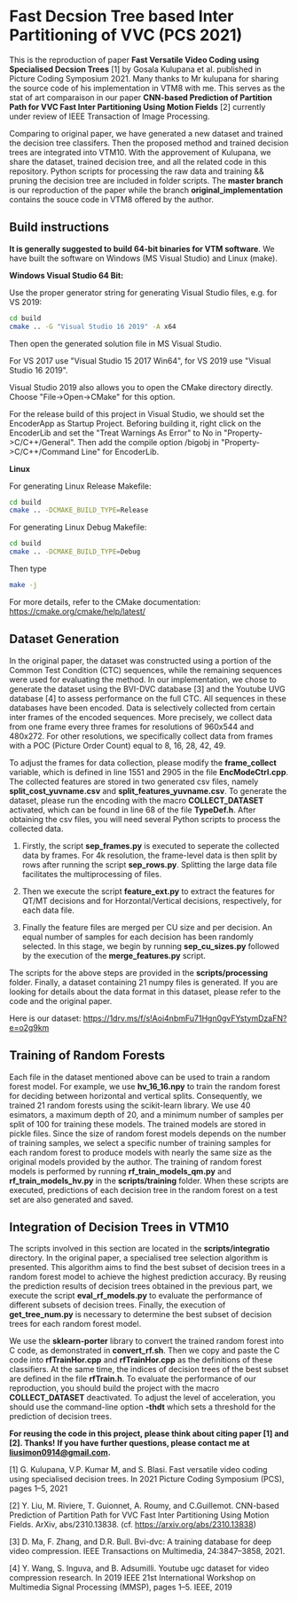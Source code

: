 Fast Decsion Tree based Inter Partitioning of VVC (PCS 2021)
============================================================

This is the reproduction of paper **Fast Versatile Video Coding using Specialised Decsion Trees** [1] by Gosala Kulupana et al. published in Picture Coding Symposium 2021. Many thanks to Mr kulupana for sharing the source code of his implementation in VTM8 with me. This serves as the stat of art comparaison in our paper **CNN-based Prediction of Partition Path for VVC Fast Inter Partitioning Using Motion Fields** [2] currently under review of IEEE Transaction of Image Processing.


Comparing to original paper, we have generated a new dataset and trained the decision tree classifers. Then the proposed method and trained decision trees are integrated into VTM10. With the approvement of Kulupana, we share the dataset, trained decision tree, and all the related code in this repository. Python scripts for processing the raw data and training && pruning the decision tree are included in folder scripts. The **master branch** is our reproduction of the paper while the branch 
**original_implementation** contains the souce code in VTM8 offered by the author.   



Build instructions
------------------

**It is generally suggested to build 64-bit binaries for VTM software**. We have built the software on Windows (MS Visual Studio) and Linux (make).  




**Windows Visual Studio 64 Bit:**

Use the proper generator string for generating Visual Studio files, e.g. for VS 2019:

```bash
cd build
cmake .. -G "Visual Studio 16 2019" -A x64
```

Then open the generated solution file in MS Visual Studio.

For VS 2017 use "Visual Studio 15 2017 Win64", for VS 2019 use "Visual Studio 16 2019".

Visual Studio 2019 also allows you to open the CMake directory directly. Choose "File->Open->CMake" for this option.

For the release build of this project in Visual Studio, we should set the EncoderApp as Startup Project. Beforing building it, 
right click on the EncoderLib and set the "Treat Warnings As Error" to No in "Property->C/C++/General". Then add the compile option 
/bigobj in "Property->C/C++/Command Line" for EncoderLib. 
 

**Linux**

For generating Linux Release Makefile:
```bash
cd build
cmake .. -DCMAKE_BUILD_TYPE=Release
```
For generating Linux Debug Makefile:
```bash
cd build
cmake .. -DCMAKE_BUILD_TYPE=Debug
```

Then type
```bash
make -j
```

For more details, refer to the CMake documentation: https://cmake.org/cmake/help/latest/



Dataset Generation
------------------

In the original paper, the dataset was constructed using a portion of the Common Test Condition (CTC) sequences, while the remaining sequences were used for evaluating the method. In our implementation, we chose to generate the dataset using the BVI-DVC database [3] and the Youtube UVG database [4] to assess performance on the full CTC. All sequences in these databases have been encoded. Data is selectively collected from certain inter frames of the encoded sequences. More precisely, we collect data from one frame every three frames for resolutions of 960x544 and 480x272. For other resolutions, we specifically collect data from frames with a POC (Picture Order Count) equal to 8, 16, 28, 42, 49. 

To adjust the frames for data collection, please modify the **frame_collect** variable, which is defined in line 1551 and 2905 in the file **EncModeCtrl.cpp**. The collected features are stored in two generated csv files, namely **split_cost_yuvname.csv** and **split_features_yuvname.csv**. To generate the dataset, please run the encoding with the macro **COLLECT_DATASET**
activated, which can be found in line 68 of the file **TypeDef.h**. After obtaining the csv files, you will need several Python scripts to process the collected data.





1. Firstly, the script **sep_frames.py** is executed to seperate the collected data by frames. For 4k resolution, the frame-level data is then split by rows after running the script **sep_rows.py**. Splitting the large data file facilitates the multiprocessing of files.

2. Then we execute the script **feature_ext.py** to extract the features for QT/MT decisions and for Horzontal/Vertical decisions, respectively, for each data file.

3. Finally the feature files are merged per CU size and per decision. An equal number of samples for each decision has been randomly selected. In this stage, we begin by running **sep_cu_sizes.py** followed by the execution of the **merge_features.py** script.


The scripts for the above steps are provided in the **scripts/processing** folder. Finally, a dataset containing 21 numpy files is generated. If you are looking for details about the data format in this dataset, please refer to the code and the original paper. 


Here is our dataset: https://1drv.ms/f/s!Aoi4nbmFu71Hgn0gvFYstymDzaFN?e=o2g9km


Training of Random Forests 
--------------------------

Each file in the dataset mentioned above can be used to train a random forest model. For example, we use **hv_16_16.npy** to train the random forest for deciding between horizontal and vertical splits. Consequently, we trained 21 random forests using the scikit-learn library. We use 40 esimators, a maximum depth of 20, and a minimum number of samples per split of 100 for training these models.
The trained models are stored in pickle files. Since the size of random forest models depends on the number of training samples, we select a specific number of training samples for each random forest to produce models with nearly the same size as the original models provided by the author.
The training of random forest models is performed by running **rf_train_models_qm.py** and **rf_train_models_hv.py** in the **scripts/training** folder. When these scripts are executed, predictions of each decision tree in the random forest on a test set are also generated and saved.




Integration of Decision Trees in VTM10 
--------------------------

The scripts involved in this section are located in the **scripts/integratio** directory. In the original paper, a specialised tree selection algorithm is presented. This algorithm aims to find the best subset of decision trees in a random forest model to achieve the highest prediction accuracy. By reusing the prediction results of decision trees obtained in the previous part, we execute the script **eval_rf_models.py** to evaluate the 
performance of different subsets of decision trees. Finally, the execution of **get_tree_num.py** is necessary to determine the best subset of decision trees for each random forest model.



We use the **sklearn-porter** library to convert the trained random forest into C code, as demonstrated in **convert_rf.sh**. Then we copy and paste the C code into **rfTrainHor.cpp** and **rfTrainHor.cpp**
as the definitions of these classifiers. At the same time, the indices of decision trees of the best subset are defined in the file **rfTrain.h**. To evaluate the performance of our reproduction, you should build the project with the macro **COLLECT_DATASET** deactivated. To adjust the level of acceleration, you should use the command-line option **-thdt** which sets a threshold for the prediction of decision trees.



**For reusing the code in this project, please think about citing paper [1] and [2]. Thanks!**
**If you have further questions, please contact me at liusimon0914@gmail.com.**


[1] G. Kulupana, V.P. Kumar M, and S. Blasi. Fast versatile video coding
using specialised decision trees. In 2021 Picture Coding Symposium
(PCS), pages 1–5, 2021

[2]  Y. Liu, M. Riviere, T. Guionnet, A. Roumy, and C.Guillemot. CNN-based Prediction of Partition Path for VVC Fast Inter Partitioning Using Motion Fields. ArXiv, abs/2310.13838. 
(cf. https://arxiv.org/abs/2310.13838) 

[3] D. Ma, F. Zhang, and D.R. Bull. Bvi-dvc: A training database for deep
video compression. IEEE Transactions on Multimedia, 24:3847–3858,
2021.

[4] Y. Wang, S. Inguva, and B. Adsumilli. Youtube ugc dataset for video
compression research. In 2019 IEEE 21st International Workshop on
Multimedia Signal Processing (MMSP), pages 1–5. IEEE, 2019





